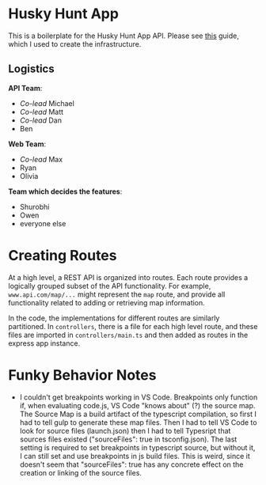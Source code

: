 # Husky Hunt App

This is a boilerplate for the Husky Hunt App API. Please see [this](https://mherman.org/blog/developing-a-restful-api-with-node-and-typescript/) guide, which I used to create the infrastructure.

## Logistics

**API Team**: 
- *Co-lead* Michael
- *Co-lead* Matt
- *Co-lead* Dan
- Ben

**Web Team**:
- *Co-lead* Max
- Ryan
- Olivia

**Team which decides the features**:
- Shurobhi
- Owen
- everyone else


# Creating Routes

At a high level, a REST API is organized into routes. Each route provides a logically grouped subset of the API functionality. For example, `www.api.com/map/...` might represent the `map` route, and provide all functionality related to adding or retrieving map information. 

In the code, the implementations for different routes are similarly partitioned. In `controllers`, there is a file for each high level route, and these files are imported in `controllers/main.ts` and then added as routes in the express app instance.

# Funky Behavior Notes
- I couldn't get breakpoints working in VS Code. Breakpoints only function if, when evaluating code.js, VS Code "knows about" (?) the source map. The Source Map is a build artifact of the typescript compilation, so first I had to tell gulp to generate these map files. Then I had to tell VS Code to look for source files (launch.json) then I had to tell Typesript that sources files existed ("sourceFiles": true in tsconfig.json). The last setting is required to set breakpoints in typescript source, but without it, I can still set and use breakpoints in js build files. This is weird, since it doesn't seem that "sourceFiles": true has any concrete effect on the creation or linking of the source files. 
